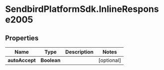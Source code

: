 # SendbirdPlatformSdk.InlineResponse2005

## Properties

Name | Type | Description | Notes
------------ | ------------- | ------------- | -------------
**autoAccept** | **Boolean** |  | [optional] 


